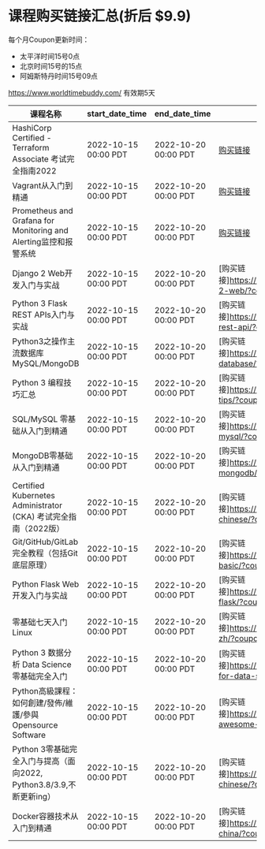 # 课程购买链接汇总(折后 $9.9)

每个月Coupon更新时间：

- 太平洋时间15号0点
- 北京时间15号的15点 
- 阿姆斯特丹时间15号09点

https://www.worldtimebuddy.com/ 有效期5天

|课程名称                                             |start_date_time     |end_date_time       |购买链接                                                              |
|---------------------------------------------------------|--------------------|--------------|--------------------------------------------------------------------------------|
|HashiCorp Certified - Terraform Associate 考试完全指南2022     |2022-10-15 00:00 PDT|2022-10-20 00:00 PDT         |[购买链接](https://www.udemy.com/course/terraform-basic/?couponCode=OCT-1111)               |
|Vagrant从入门到精通                                            |2022-10-15 00:00 PDT|2022-10-20 00:00 PDT      | [购买链接](https://www.udemy.com/course/vagrant-zh/?couponCode=OCT-1112)               |
|Prometheus and Grafana for Monitoring and Alerting监控和报警系统|2022-10-15 00:00 PDT|2022-10-20 00:00 PDT    |[购买链接](https://www.udemy.com/course/telegraf-prometheus-grafana-cn/?couponCode=OCT-1113) |
|Django 2  Web开发入门与实战                                     |2022-10-15 00:00 PDT|2022-10-20 00:00 PDT     |[购买链接]https://www.udemy.com/course/django-2-web/?couponCode=OCT-1114                  |
|Python 3 Flask REST APIs入门与实战                            |2022-10-15 00:00 PDT|2022-10-20 00:00 PDT      |[购买链接]https://www.udemy.com/course/flask-rest-api/?couponCode=OCT-1115                |
|Python3之操作主流数据库MySQL/MongoDB                             |2022-10-15 00:00 PDT|2022-10-20 00:00 PDT         |[购买链接]https://www.udemy.com/course/python3-database/?couponCode=OCT-1116              |
|Python 3 编程技巧汇总                                          |2022-10-15 00:00 PDT|2022-10-20 00:00 PDT     |[购买链接]https://www.udemy.com/course/python3-tips/?couponCode=OCT-1117                  |
|SQL/MySQL 零基础从入门到精通                                      |2022-10-15 00:00 PDT|2022-10-20 00:00 PDT       |[购买链接]https://www.udemy.com/course/sql-mysql/?couponCode=OCT-1118                     |
|MongoDB零基础从入门到精通                                         |2022-10-15 00:00 PDT|2022-10-20 00:00 PDT         |[购买链接]https://www.udemy.com/course/best-mongodb/?couponCode=OCT-1119                  |
|Certified Kubernetes Administrator (CKA) 考试完全指南（2022版）   |2022-10-15 00:00 PDT|2022-10-20 00:00 PDT        |[购买链接]https://www.udemy.com/course/k8s-chinese/?couponCode=OCT-1120                   |
|Git/GitHub/GitLab完全教程（包括Git底层原理）                         |2022-10-15 00:00 PDT|2022-10-20 00:00 PDT        |[购买链接]https://www.udemy.com/course/git-basic/?couponCode=OCT-1121                     |
|Python Flask Web开发入门与实战                                  |2022-10-15 00:00 PDT|2022-10-20 00:00 PDT       |[购买链接]https://www.udemy.com/course/python-flask/?couponCode=OCT-1122                  |
|零基础七天入门Linux                                             |2022-10-15 00:00 PDT|2022-10-20 00:00 PDT         |[购买链接]https://www.udemy.com/course/linux-zh/?couponCode=OCT-1123                      |
|Python 3 数据分析 Data Science零基础完全入门                        |2022-10-15 00:00 PDT|2022-10-20 00:00 PDT      |[购买链接]https://www.udemy.com/course/python-for-data-science/?couponCode=OCT-1124       |
|Python高級課程：如何創建/發佈/維護/參與Opensource Software              |2022-10-15 00:00 PDT|2022-10-20 00:00 PDT        |[购买链接]https://www.udemy.com/course/python-awesome-tools/?couponCode=OCT-1125          |
|Python 3零基础完全入门与提高（面向2022, Python3.8/3.9,不断更新ing）        |2022-10-15 00:00 PDT|2022-10-20 00:00 PDT        |[购买链接]https://www.udemy.com/course/python3-chinese/?couponCode=OCT-1126               |
|Docker容器技术从入门到精通                                         |2022-10-15 00:00 PDT|2022-10-20 00:00 PDT       |[购买链接]https://www.udemy.com/course/docker-china/?couponCode=OCT-1127                  |
